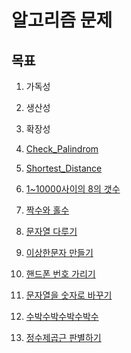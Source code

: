 # 알고리즘 문제
## 목표
1. 가독성 
2. 생산성
3. 확장성

01. [Check_Palindrom](/05_quiz/01_Check_Palindrom.js)
02. [Shortest_Distance](/05_quiz/02_Shortest_Distance.js)
03. [1~10000사이의 8의 갯수](/05_quiz/03_numberEight.js)
04. [짝수와 홀수](/05_quiz/04_짝수와_홀수.js)
05. [문자열 다루기](/05_quiz/05_문자열_다루기.js)
06. [이상한문자 만들기](/05_quiz/06_이상한문자_만들기.js)
07. [핸드폰 번호 가리기](/05_quiz/07_핸드폰_번호_가리기.js)
08. [문자열을 숫자로 바꾸기](/05_quiz/08_문자열을_숫자로_바꾸기.js)
09. [수박수박수박수박수](/05_quiz/09_수박수박수박수박수.js)
10. [정수제곱근 판별하기](/05_quiz/10_정수제곱근_판별하기.js)